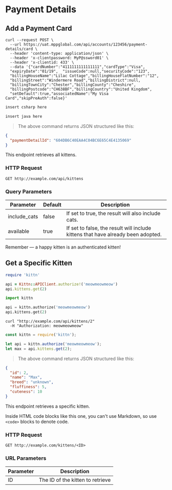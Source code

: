 # Payment Details

## Add a Payment Card

```shell
curl --request POST \
  --url https://uat.mppglobal.com/api/accounts/123456/payment-details/card \
  --header 'content-type: application/json' \
  --header 'x-clientpassword: MyP@ssword01' \
  --header 'x-clientid: 433' \
  --data '{"cardNumber":"4111111111111111","cardType":"Visa",
  "expiryDate":"01/19",  "issueCode":null,"securityCode":"123", 
  "billingHouseName":"Lilac Cottage","billingHouseFlatNumber":"12",
  "billingStreet":"Windermere Road","billingDistrict":null,
  "billingTownCity":"Chester","billingCounty":"Cheshire",
  "billingPostcode":"CH638BF","billingCountry":"United Kingdom",
  "setDefault":true,"associatedName":"My Visa Card","skipPreAuth":false}'
```

```csharp
insert csharp here
```

```java
insert java here
```

> The above command returns JSON structured like this:

```json
{
  "paymentDetailId": "604DB6C40EAA4C04BC6E65C4E4135069"
}
```

This endpoint retrieves all kittens.

### HTTP Request

`GET http://example.com/api/kittens`

### Query Parameters

Parameter | Default | Description
--------- | ------- | -----------
include_cats | false | If set to true, the result will also include cats.
available | true | If set to false, the result will include kittens that have already been adopted.

<aside class="success">
Remember — a happy kitten is an authenticated kitten!
</aside>

## Get a Specific Kitten

```ruby
require 'kittn'

api = Kittn::APIClient.authorize!('meowmeowmeow')
api.kittens.get(2)
```

```python
import kittn

api = kittn.authorize('meowmeowmeow')
api.kittens.get(2)
```

```shell
curl "http://example.com/api/kittens/2"
  -H "Authorization: meowmeowmeow"
```

```javascript
const kittn = require('kittn');

let api = kittn.authorize('meowmeowmeow');
let max = api.kittens.get(2);
```

> The above command returns JSON structured like this:

```json
{
  "id": 2,
  "name": "Max",
  "breed": "unknown",
  "fluffiness": 5,
  "cuteness": 10
}
```

This endpoint retrieves a specific kitten.

<aside class="warning">Inside HTML code blocks like this one, you can't use Markdown, so use <code>&lt;code&gt;</code> blocks to denote code.</aside>

### HTTP Request

`GET http://example.com/kittens/<ID>`

### URL Parameters

Parameter | Description
--------- | -----------
ID | The ID of the kitten to retrieve


